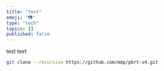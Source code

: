 ```yaml
---
title: "test"
emoji: "📷"
type: "tech"
topics: []
published: false
---
```


test text

```bash
git clone --recursive https://github.com/mmp/pbrt-v4.git
```